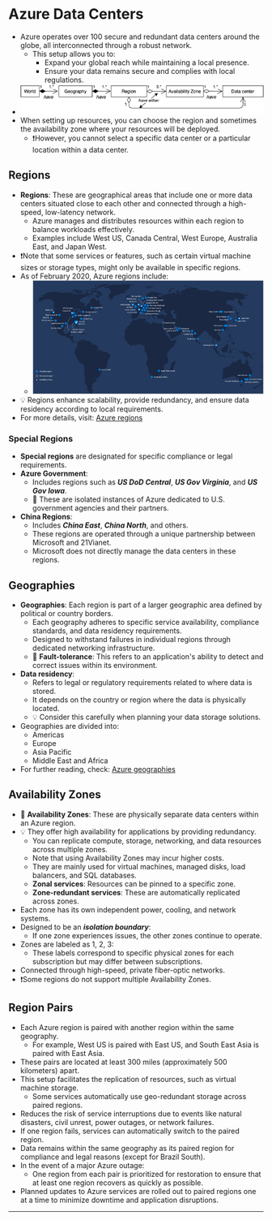 # Azure Data Centers

- Azure operates over 100 secure and redundant data centers around the globe, all interconnected through a robust network.
  - This setup allows you to:
    - Expand your global reach while maintaining a local presence.
    - Ensure your data remains secure and complies with local regulations.
- ![Azure data centers](./img/azure-data-centers.png)
- When setting up resources, you can choose the region and sometimes the availability zone where your resources will be deployed.
  - ❗However, you cannot select a specific data center or a particular location within a data center.

## Regions

- **Regions**: These are geographical areas that include one or more data centers situated close to each other and connected through a high-speed, low-latency network.
  - Azure manages and distributes resources within each region to balance workloads effectively.
  - Examples include West US, Canada Central, West Europe, Australia East, and Japan West.
- ❗Note that some services or features, such as certain virtual machine sizes or storage types, might only be available in specific regions.
- As of February 2020, Azure regions include:
  - ![Azure regions as of February 2020](./img/azure-regions.png)
- 💡 Regions enhance scalability, provide redundancy, and ensure data residency according to local requirements.
- For more details, visit: [Azure regions](https://azure.microsoft.com/en-us/global-infrastructure/regions/)

### Special Regions

- **Special regions** are designated for specific compliance or legal requirements.
- **Azure Government**:
  - Includes regions such as ***US DoD Central***, ***US Gov Virginia***, and ***US Gov Iowa***.
  - 📝 These are isolated instances of Azure dedicated to U.S. government agencies and their partners.
- **China Regions**:
  - Includes ***China East***, ***China North***, and others.
  - These regions are operated through a unique partnership between Microsoft and 21Vianet.
  - Microsoft does not directly manage the data centers in these regions.

## Geographies

- **Geographies**: Each region is part of a larger geographic area defined by political or country borders.
  - Each geography adheres to specific service availability, compliance standards, and data residency requirements.
  - Designed to withstand failures in individual regions through dedicated networking infrastructure.
  - 📝 **Fault-tolerance**: This refers to an application's ability to detect and correct issues within its environment.
- **Data residency**:
  - Refers to legal or regulatory requirements related to where data is stored.
  - It depends on the country or region where the data is physically located.
  - 💡 Consider this carefully when planning your data storage solutions.
- Geographies are divided into:
  - Americas
  - Europe
  - Asia Pacific
  - Middle East and Africa
- For further reading, check: [Azure geographies](https://docs.microsoft.com/en-us/learn/modules/explore-azure-infrastructure/9-summary)

## Availability Zones

- 📝 **Availability Zones**: These are physically separate data centers within an Azure region.
- 💡 They offer high availability for applications by providing redundancy.
  - You can replicate compute, storage, networking, and data resources across multiple zones.
  - Note that using Availability Zones may incur higher costs.
  - They are mainly used for virtual machines, managed disks, load balancers, and SQL databases.
  - **Zonal services**: Resources can be pinned to a specific zone.
  - **Zone-redundant services**: These are automatically replicated across zones.
- Each zone has its own independent power, cooling, and network systems.
- Designed to be an ***isolation boundary***:
  - If one zone experiences issues, the other zones continue to operate.
- Zones are labeled as 1, 2, 3:
  - These labels correspond to specific physical zones for each subscription but may differ between subscriptions.
- Connected through high-speed, private fiber-optic networks.
- ❗Some regions do not support multiple Availability Zones.

## Region Pairs

- Each Azure region is paired with another region within the same geography.
  - For example, West US is paired with East US, and South East Asia is paired with East Asia.
- These pairs are located at least 300 miles (approximately 500 kilometers) apart.
- This setup facilitates the replication of resources, such as virtual machine storage.
  - Some services automatically use geo-redundant storage across paired regions.
- Reduces the risk of service interruptions due to events like natural disasters, civil unrest, power outages, or network failures.
- If one region fails, services can automatically switch to the paired region.
- Data remains within the same geography as its paired region for compliance and legal reasons (except for Brazil South).
- In the event of a major Azure outage:
  - One region from each pair is prioritized for restoration to ensure that at least one region recovers as quickly as possible.
- Planned updates to Azure services are rolled out to paired regions one at a time to minimize downtime and application disruptions.

---
